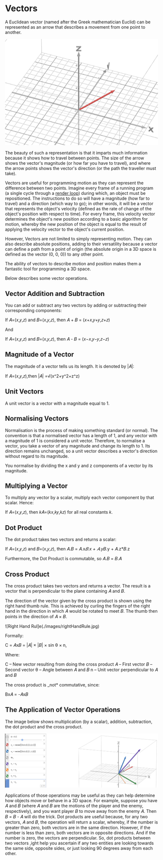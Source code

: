 # Vectors

A Euclidean vector (named after the Greek mathematician Euclid) can be represented as an arrow that describes a movement from one point to another.

![vector](./images/vector.png)

The beauty of such a representation is that it imparts much information because it shows how to travel between points. The size of the arrow shows the vector's magnitude (or how far you have to travel), and where the arrow points shows the vector's direction (or the path the traveller must take).

Vectors are useful for programming motion as they can represent the difference between two points. Imagine every frame of a running program (a single cycle through a [render loop](https://gameprogrammingpatterns.com/game-loop.html)) during which, an object must be repositioned. The instructions to do so will have a magnitude (how far to travel) and a direction (which way to go); in other words, it will be a vector that represents the object's velocity (defined as the rate of change of the object's position with respect to time). For every frame, this velocity vector determines the object's new position according to a basic algorithm for motion, whereby the new position of the object is equal to the result of applying the velocity vector to the object's current position.

However, Vectors are not limited to simply representing motion. They can also describe absolute positions, adding to their versatility because a vector can define a path from a point of origin (the absolute origin in a 3D space is defined as the vector (0, 0, 0)) to any other point.

The ability of vectors to describe motion and position makes them a fantastic tool for programming a 3D space.

Below describes some vector operations.

## Vector Addition and Subtraction

You can add or subtract any two vectors by adding or subtracting their corresponding components:

If 𝐴=(𝑥,𝑦,𝑧) and 𝐵=(𝑥,𝑦,𝑧), then 𝐴 + 𝐵 = (𝑥+𝑥,𝑦+𝑦,𝑧+𝑧)

And

If 𝐴=(𝑥,𝑦,𝑧) and 𝐵=(𝑥,𝑦,𝑧), then 𝐴 - 𝐵 = (𝑥−𝑥,𝑦−𝑦,𝑧−𝑧)

## Magnitude of a Vector

The magnitude of a vector tells us its length. It is denoted by |𝐴|:

If 𝐴=(𝑥,𝑦,𝑧),then |𝐴| =√(x^2+y^2+z^z)

## Unit Vectors

A unit vector is a vector with a magnitude equal to 1.

## Normalising Vectors

Normalisation is the process of making something standard (or normal). The convention is that a normalised vector has a length of 1, and any vector with a magnitude of 1 is considered a unit vector. Therefore, to normalise a vector, you take a vector of any magnitude and change its length to 1. Its direction remains unchanged, so a unit vector describes a vector's direction without regard to its magnitude.

You normalise by dividing the x and y and z components of a vector by its magnitude.  

## Multiplying a Vector

To multiply any vector by a scalar, multiply each vector component by that scalar. Hence:

If 𝐴=(𝑥,𝑦,𝑧), then 𝑘𝐴=(𝑘𝑥,𝑘𝑦,𝑘𝑧) for all real constants 𝑘.

## Dot Product

The dot product takes two vectors and returns a scalar:

If 𝐴=(𝑥,𝑦,𝑧) and 𝐵=(𝑥,𝑦,𝑧), then 𝐴.𝐵 = 𝐴.x*𝐵.x + 𝐴.y*𝐵.y + 𝐴.z*𝐵.z

Furthermore, the Dot Product is commutable, so 𝐴.𝐵 = 𝐵.𝐴

## Cross Product

The cross product takes two vectors and returns a vector. The result is a vector that is perpendicular to the plane containing 𝐴 and 𝐵.

The direction of the vector given by the cross product is shown using the right hand thumb rule. This is achieved by curling the fingers of the right hand in the direction in which 𝐴 would be rotated to meet 𝐵. The thumb then points in the direction of 𝐴 × 𝐵.

![Right Hand Rul]e(./images/rightHandRule.jpg)

Formally:

C = 𝐴x𝐵  = |𝐴| × |𝐵| × sin θ × n,

Where:

C – New vector resulting from doing the cross product
𝐴 – First vector
𝐵 – Second vector
θ – Angle between 𝐴 and 𝐵
n – Unit vector perpendicular to 𝐴 and 𝐵

The cross product is _not* commutative, since:

Bx𝐴 = -𝐴x𝐵

## The Application of Vector Operations

The image below shows multiplication (by a scalar), addition, subtraction, the dot product and the cross product.

![Vector Operations](./images/vectorOperations.png)

Applications of those operations may be useful as they can help determine how objects move or behave in a 3D space. For example, suppose you have 𝐴 and 𝐵 (where 𝐴 and 𝐵 are the motions of the player and the enemy, respectively), and you want player 𝐵 to move away from the enemy 𝐴. Then 𝐵 = 𝐵 - 𝐴 will do the trick. Dot products are useful because, for any two vectors, 𝐴 and 𝐵, the operation will return a scalar, whereby, if the number is greater than zero, both vectors are in the same direction. However, if the number is less than zero, both vectors are in opposite directions. And if the number is zero, the vectors are perpendicular. So, dot products between two vectors ,ight help you ascertain if any two entities are looking towards the same side, opposite sides, or just looking 90 degrees away from each other.
